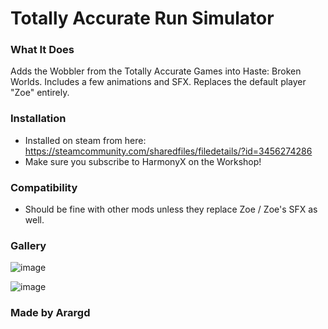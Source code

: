 # Totally Accurate Run Simulator 

### What It Does  
Adds the Wobbler from the Totally Accurate Games into Haste: Broken Worlds. 
Includes a few animations and SFX.
Replaces the default player "Zoe" entirely.

### Installation
- Installed on steam from here: https://steamcommunity.com/sharedfiles/filedetails/?id=3456274286
- Make sure you subscribe to HarmonyX on the Workshop!


### Compatibility  
- Should be fine with other mods unless they replace Zoe / Zoe's SFX as well.

### Gallery

![image](https://github.com/user-attachments/assets/e458ab23-de40-44ed-801e-fba4d0d62e5d)

![image](https://github.com/user-attachments/assets/e733a164-ca6d-4731-9405-a97ae796337e)

### Made by Arargd  
